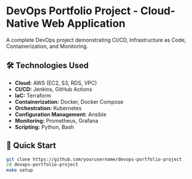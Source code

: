 # DevOps Portfolio Project - Cloud-Native Web Application

A complete DevOps project demonstrating CI/CD, Infrastructure as Code, Containerization, and Monitoring.

## 🛠️ Technologies Used
- **Cloud:** AWS (EC2, S3, RDS, VPC)
- **CI/CD:** Jenkins, GitHub Actions
- **IaC:** Terraform
- **Containerization:** Docker, Docker Compose
- **Orchestration:** Kubernetes
- **Configuration Management:** Ansible
- **Monitoring:** Prometheus, Grafana
- **Scripting:** Python, Bash

## 🚀 Quick Start
```bash
git clone https://github.com/yourusername/devops-portfolio-project
cd devops-portfolio-project
make setup